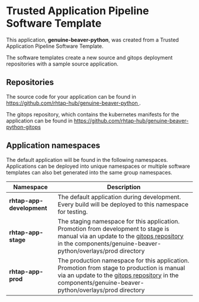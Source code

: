 # Trusted Application Pipeline Software Template

This application, **genuine-beaver-python**, was created from a Trusted Application Pipeline Software Template.

The software templates create a new source and gitops deployment repositories with a sample source application. 

## Repositories

The source code for your application can be found in [https://github.com/rhtap-hub/genuine-beaver-python ](https://github.com/rhtap-hub/genuine-beaver-python ).
 
The gitops repository, which contains the kubernetes manifests for the application can be found in 
[https://github.com/rhtap-hub/genuine-beaver-python-gitops ](https://github.com/rhtap-hub/genuine-beaver-python-gitops ) 

## Application namespaces 

The default application will be found in the following namespaces. Applications can be deployed into unique namespaces or multiple software templates can also bet generated into the same group namespaces.  

|  Namespace   |  Description   |  
| -------- | -------- |   
| **rhtap-app-development** | The default application during development. Every build will be deployed to this namespace for testing. | 
| **rhtap-app-stage** | The staging namespace for this application. Promotion from development to stage is manual via an update to the [gitops repository](https://github.com/rhtap-hub/genuine-beaver-python-gitops ) in the components/genuine-beaver-python/overlays/prod directory |  
| **rhtap-app-prod** | The production namespace for this application. Promotion from stage to production is manual via an update to the [gitops repository](https://github.com/rhtap-hub/genuine-beaver-python-gitops ) in the components/genuine-beaver-python/overlays/prod directory | 